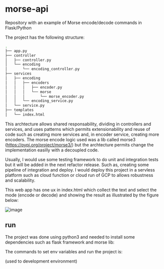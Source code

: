 # morse-api
Repository with an example of Morse encode/decode commands in Flask/Python

The project has the following structure:

```bash
.
├── app.py
├── controller
│   ├── controller.py
│   └── encoding
│       └── encoding_controller.py
├── services
│   ├── encoding
│   │   ├── encoders
│   │   │   ├── encoder.py
│   │   │   └── morse
│   │   │       └── morse_encoder.py
│   │   └── encoding_service.py
│   └── service.py
├── templates
│   └── index.html

```

This archtecture allows shared responsability, dividing in controllers and services, and uses patterns which permits extensionability and reuse of code such as creating more services and, in encoder service, creating more encoders. The morse encode logic used was a lib called morse3 (https://pypi.org/project/morse3/) but the archtecture permits change the implementation easilly with a decoupled code.

Usually, I would use some testing framework to do unit and integration tests but it will be added in the next refactor release. Such as, creating some pipeline of integration and deploy. I would deploy this project in a servless platform such as cloud function or cloud run of GCP to allows robustness and scalability.

This web app has one ux in index.html which collect the text and select the mode (encode or decode) and showing the result as illustrated by the figure below:

![image](https://user-images.githubusercontent.com/961104/144882145-d0b13ed1-659a-480f-b57c-4d53cf3c9b7b.png)

## run

The project was done using python3 and needed to install some dependencies such as flask framework and morse lib:

<pip install Flask>
<pip install morse>

The commands to set env variables and run the project is:

<export FLASK_APP=src/app.py>
<export FLASK_ENV=development> (used to development environment)
<flask run>
